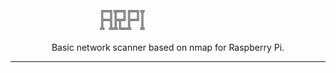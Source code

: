 ```
					╔═╗╦═╗╔═╗╦
					╠═╣╠╦╝╠═╝║
					╩ ╩╩╚═╩  ╩
```

<div align="center">

Basic network scanner based on nmap for Raspberry Pi. 


</div>

---



